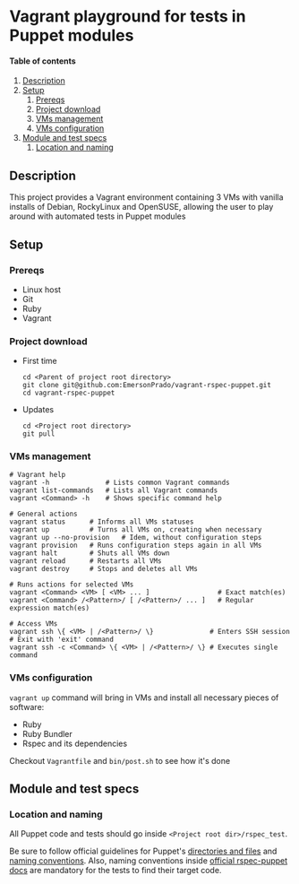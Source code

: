 # Vagrant playground for tests in Puppet modules

#### Table of contents

1. [Description](#description)
1. [Setup](#setup)
    1. [Prereqs](#prereqs)
    1. [Project download](#project-download)
    1. [VMs management](#vms-management)
    1. [VMs configuration](#vms-configuration)
1. [Module and test specs](#module-and-test-specs)
    1. [Location and naming](#location-and-naming)

## Description

This project provides a Vagrant environment containing 3 VMs with vanilla installs of Debian, RockyLinux and OpenSUSE, allowing the user to play around with automated tests in Puppet modules

## Setup

### Prereqs

- Linux host
- Git
- Ruby
- Vagrant

### Project download

- First time

    ```Shell
    cd <Parent of project root directory>
    git clone git@github.com:EmersonPrado/vagrant-rspec-puppet.git
    cd vagrant-rspec-puppet
    ```

- Updates

    ```Shell
    cd <Project root directory>
    git pull
    ```

### VMs management

```Shell
# Vagrant help
vagrant -h              # Lists common Vagrant commands
vagrant list-commands   # Lists all Vagrant commands
vagrant <Command> -h    # Shows specific command help

# General actions
vagrant status      # Informs all VMs statuses
vagrant up          # Turns all VMs on, creating when necessary
vagrant up --no-provision   # Idem, without configuration steps
vagrant provision   # Runs configuration steps again in all VMs
vagrant halt        # Shuts all VMs down
vagrant reload      # Restarts all VMs
vagrant destroy     # Stops and deletes all VMs

# Runs actions for selected VMs
vagrant <Command> <VM> [ <VM> ... ]                 # Exact match(es)
vagrant <Command> /<Pattern>/ [ /<Pattern>/ ... ]   # Regular expression match(es)

# Access VMs
vagrant ssh \{ <VM> | /<Pattern>/ \}              # Enters SSH session
# Exit with 'exit' command
vagrant ssh -c <Command> \{ <VM> | /<Pattern>/ \} # Executes single command
```

### VMs configuration

`vagrant up` command will bring in VMs and install all necessary pieces of software:
- Ruby
- Ruby Bundler
- Rspec and its dependencies

Checkout `Vagrantfile` and `bin/post.sh` to see how it's done

## Module and test specs

### Location and naming

All Puppet code and tests should go inside `<Project root dir>/rspec_test`.

Be sure to follow official guidelines for Puppet's [directories and files](https://puppet.com/docs/puppet/7/dirs_important_directories.html) and [naming conventions](https://puppet.com/docs/puppet/7/modules_fundamentals.html). Also, naming conventions inside [official rspec-puppet docs](https://rspec-puppet.com/documentation/) are mandatory for the tests to find their target code.
